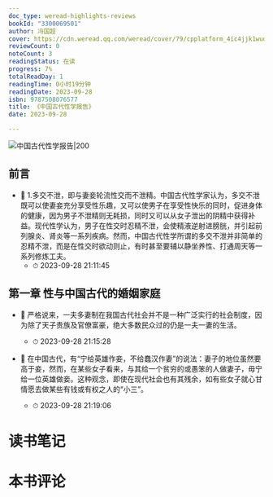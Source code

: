 ```yaml
---
doc_type: weread-highlights-reviews
bookId: "3300069501"
author: 冯国超
cover: https://cdn.weread.qq.com/weread/cover/79/cpplatform_4ic4jjk1wud9x9ngdstcdm/t7_cpplatform_4ic4jjk1wud9x9ngdstcdm1693378707.jpg
reviewCount: 0
noteCount: 3
readingStatus: 在读
progress: 7%
totalReadDay: 1
readingTime: 0小时19分钟
readingDate: 2023-09-28
isbn: 9787508076577
title: 《中国古代性学报告》
date: 2023-09-28

---
```


![ 中国古代性学报告|200](https://cdn.weread.qq.com/weread/cover/79/cpplatform_4ic4jjk1wud9x9ngdstcdm/t7_cpplatform_4ic4jjk1wud9x9ngdstcdm1693378707.jpg)


## 前言


- 📌 1.多交不泄，即与妻妾轮流性交而不泄精。中国古代性学家认为，多交不泄既可以使妻妾充分享受性乐趣，又可以使男子在享受性快乐的同时，促进身体的健康，因为男子不泄精则无耗损，同时又可以从女子泄出的阴精中获得补益。现代性学认为，男子在性交时忍精不泄，会使精液逆射进膀胱，并引起前列腺炎、肾炎等一系列疾病。然而，中国古代性学所谓的多交不泄并非简单的忍精不泄，而是在性交时欲动则止，有时甚至要辅以静坐养性、打通周天等一系列修炼工夫。 
    - ⏱ 2023-09-28 21:11:45 
## 第一章 性与中国古代的婚姻家庭


- 📌 严格说来，一夫多妻制在我国古代社会并不是一种广泛实行的社会制度，因为除了天子贵族及官僚富豪，绝大多数民众过的仍是一夫一妻的生活。 
    - ⏱ 2023-09-28 21:15:28 

- 📌 在中国古代，有“宁给英雄作妾，不给蠢汉作妻”的说法：妻子的地位虽然要高于妾，然而，在某些女子看来，与其给一个贫穷的或愚笨的人做妻子，毋宁给一位英雄做妾。这种观念，即使在现代社会也有其残余，如有些女子就心甘情愿去做某些有钱或有权之人的“小三”。 
    - ⏱ 2023-09-28 21:19:06 

# 读书笔记


# 本书评论
